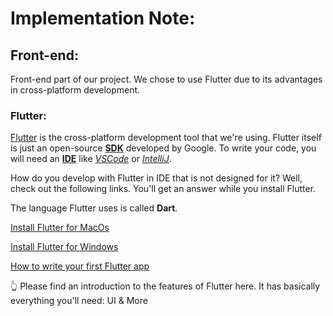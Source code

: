 # Implementation Note:

## Front-end:

Front-end part of our project. We chose to use Flutter due to its advantages in cross-platform development.

### Flutter:

[Flutter](https://flutter.dev/) is the cross-platform development tool that we're using. Flutter itself is just an open-source [**SDK**](https://www.adjust.com/glossary/sdk/) developed by Google. To write your code, you will need an [**IDE**](https://www.codecademy.com/article/what-is-an-ide) like [_VSCode_](https://code.visualstudio.com/) or [_IntelliJ_](https://www.jetbrains.com/idea/). 

How do you develop with Flutter in IDE that is not designed for it? Well, check out the following links. You'll get an answer while you install Flutter.

The language Flutter uses is called **Dart**. 

[Install Flutter for MacOs](https://docs.flutter.dev/get-started/install/macos/desktop)

[Install Flutter for Windows](https://docs.flutter.dev/get-started/install/windows/desktop)

[How to write your first Flutter app](https://docs.flutter.dev/get-started/codelab)

:point_up_2: Please find an introduction to the features of Flutter here. It has basically everything you'll need: UI & More
